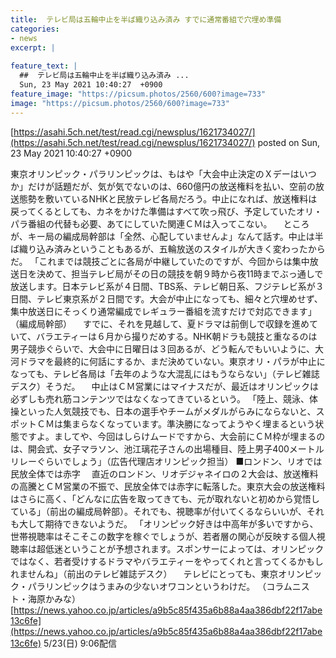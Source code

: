 ```yaml
---
title:  テレビ局は五輪中止を半ば織り込み済み すでに通常番組で穴埋め準備  
categories:
- news
excerpt: |
  
feature_text: |
  ##  テレビ局は五輪中止を半ば織り込み済み ...
  Sun, 23 May 2021 10:40:27  +0900
feature_image: "https://picsum.photos/2560/600?image=733"
image: "https://picsum.photos/2560/600?image=733"
---
```


[https://asahi.5ch.net/test/read.cgi/newsplus/1621734027/](https://asahi.5ch.net/test/read.cgi/newsplus/1621734027/)
posted on Sun, 23 May 2021 10:40:27  +0900

<!--more-->

東京オリンピック・パラリンピックは、もはや「大会中止決定のＸデーはいつか」だけが話題だが、気が気でないのは、660億円の放送権料を払い、空前の放送態勢を敷いているNHKと民放テレビ各局だろう。中止になれば、放送権料は戻ってくるとしても、カネをかけた準備はすべて吹っ飛び、予定していたオリ・パラ番組の代替も必要、あてにしていた関連ＣＭは入ってこない。 　ところが、キー局の編成局幹部は「全然、心配していませんよ」なんて話す。中止は半ば織り込み済みということもあるが、五輪放送のスタイルが大きく変わったからだ。 「これまでは競技ごとに各局が中継していたのですが、今回からは集中放送日を決めて、担当テレビ局がその日の競技を朝９時から夜11時までぶっ通しで放送します。日本テレビ系が４日間、TBS系、テレビ朝日系、フジテレビ系が３日間、テレビ東京系が２日間です。大会が中止になっても、細々と穴埋めせず、集中放送日にそっくり通常編成でレギュラー番組を流すだけで対応できます」（編成局幹部） 　すでに、それを見越して、夏ドラマは前倒しで収録を進めていて、バラエティーは６月から撮りだめする。NHK朝ドラも競技と重なるのは男子競歩ぐらいで、大会中に日曜日は３回あるが、どう転んでもいいように、大河ドラマを最終的に何話にするか、まだ決めていない。東京オリ・パラが中止になっても、テレビ各局は「去年のような大混乱にはもうならない」（テレビ雑誌デスク）そうだ。 　中止はＣＭ営業にはマイナスだが、最近はオリンピックは必ずしも売れ筋コンテンツではなくなってきているという。 「陸上、競泳、体操といった人気競技でも、日本の選手やチームがメダルがらみにならないと、スポットＣＭは集まらなくなっています。準決勝になってようやく埋まるという状態ですよ。ましてや、今回はしらけムードですから、大会前にＣＭ枠が埋まるのは、開会式、女子マラソン、池江璃花子さんの出場種目、陸上男子400メートルリレーぐらいでしょう」（広告代理店オリンピック担当） ■ロンドン、リオでは民放全体では赤字 　直近のロンドン、リオデジャネイロの２大会は、放送権料の高騰とＣＭ営業の不振で、民放全体では赤字に転落した。東京大会の放送権料はさらに高く、「どんなに広告を取ってきても、元が取れないと初めから覚悟している」（前出の編成局幹部）。それでも、視聴率が付いてくるならいいが、それも大して期待できないようだ。 「オリンピック好きは中高年が多いですから、世帯視聴率はそこそこの数字を稼ぐでしょうが、若者層の関心が反映する個人視聴率は超低迷ということが予想されます。スポンサーによっては、オリンピックではなく、若者受けするドラマやバラエティーをやってくれと言ってくるかもしれませんね」（前出のテレビ雑誌デスク） 　テレビにとっても、東京オリンピック・パラリンピックはうまみの少ないオワコンというわけだ。 （コラムニスト・海原かみな） [https://news.yahoo.co.jp/articles/a9b5c85f435a6b88a4aa386dbf22f17abe13c6fe](https://news.yahoo.co.jp/articles/a9b5c85f435a6b88a4aa386dbf22f17abe13c6fe) 5/23(日) 9:06配信
